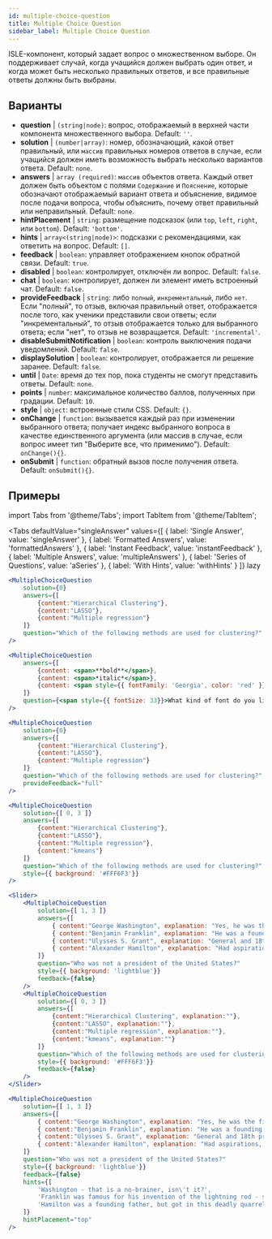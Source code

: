 ```yaml
---
id: multiple-choice-question 
title: Multiple Choice Question
sidebar_label: Multiple Choice Question
---
```


ISLE-компонент, который задает вопрос о множественном выборе. Он поддерживает случай, когда учащийся должен выбрать один ответ, и когда может быть несколько правильных ответов, и все правильные ответы должны быть выбраны.

## Варианты

* __question__ | `(string|node)`: вопрос, отображаемый в верхней части компонента множественного выбора. Default: `''`.
* __solution__ | `(number|array)`: номер, обозначающий, какой ответ правильный, или `массив` правильных номеров ответов в случае, если учащийся должен иметь возможность выбрать несколько вариантов ответа. Default: `none`.
* __answers__ | `array (required)`: `массив` объектов ответа. Каждый ответ должен быть объектом с полями `Содержание` и `Пояснение`, которые обозначают отображаемый вариант ответа и объяснение, видимое после подачи вопроса, чтобы объяснить, почему ответ правильный или неправильный. Default: `none`.
* __hintPlacement__ | `string`: размещение подсказок (или `top`, `left`, `right`, или `bottom`). Default: `'bottom'`.
* __hints__ | `array<(string|node)>`: подсказки с рекомендациями, как ответить на вопрос. Default: `[]`.
* __feedback__ | `boolean`: управляет отображением кнопок обратной связи. Default: `true`.
* __disabled__ | `boolean`: контролирует, отключён ли вопрос. Default: `false`.
* __chat__ | `boolean`: контролирует, должен ли элемент иметь встроенный чат. Default: `false`.
* __provideFeedback__ | `string`: либо `полный`, `инкрементальный`, либо `нет`. Если "полный", то отзыв, включая правильный ответ, отображается после того, как ученики представили свои ответы; если "инкрементальный", то отзыв отображается только для выбранного ответа; если "нет", то отзыв не возвращается. Default: `'incremental'`.
* __disableSubmitNotification__ | `boolean`: контроль выключения подачи уведомлений. Default: `false`.
* __displaySolution__ | `boolean`: контролирует, отображается ли решение заранее. Default: `false`.
* __until__ | `Date`: время до тех пор, пока студенты не смогут представить ответы. Default: `none`.
* __points__ | `number`: максимальное количество баллов, полученных при градации. Default: `10`.
* __style__ | `object`: встроенные стили CSS. Default: `{}`.
* __onChange__ | `function`: вызывается каждый раз при изменении выбранного ответа; получает индекс выбранного вопроса в качестве единственного аргумента (или массив в случае, если вопрос имеет тип "Выберите все, что применимо"). Default: `onChange(){}`.
* __onSubmit__ | `function`: обратный вызов после получения ответа. Default: `onSubmit(){}`.


## Примеры

import Tabs from '@theme/Tabs';
import TabItem from '@theme/TabItem';

<Tabs
    defaultValue="singleAnswer"
    values={[
        { label: 'Single Answer', value: 'singleAnswer' },
        { label: 'Formatted Answers', value: 'formattedAnswers' },
        { label: 'Instant Feedback', value: 'instantFeedback' },
        { label: 'Multiple Answers', value: 'multipleAnswers' },
        { label: 'Series of Questions', value: 'aSeries' },
        { label: 'With Hints', value: 'withHints' }
    ]}
    lazy
>

<TabItem value="singleAnswer">

```jsx live
<MultipleChoiceQuestion
    solution={0}
    answers={[
        {content:"Hierarchical Clustering"},
        {content:"LASSO"},
        {content:"Multiple regression"}
    ]}
    question="Which of the following methods are used for clustering?"
/>
```

</TabItem>

<TabItem value="formattedAnswers" >

```jsx live
<MultipleChoiceQuestion
    answers={[
        {content: <span>**bold**</span>},
        {content: <span>*italic*</span>},
        {content: <span style={{ fontFamily: 'Georgia', color: 'red' }}>styled</span>}
    ]}
    question={<span style={{ fontSize: 33}}>What kind of font do you like the most?</span>}
/>
```

</TabItem>

<TabItem value="instantFeedback">

```jsx live
<MultipleChoiceQuestion
    solution={0}
    answers={[
        {content:"Hierarchical Clustering"},
        {content:"LASSO"},
        {content:"Multiple regression"}
    ]}
    question="Which of the following methods are used for clustering?"
    provideFeedback="full"
/>
```

</TabItem>

<TabItem value="multipleAnswers">

```jsx live
<MultipleChoiceQuestion
    solution={[ 0, 3 ]}
    answers={[
        {content:"Hierarchical Clustering"},
        {content:"LASSO"},
        {content:"Multiple regression"},
        {content:"kmeans"}
    ]}
    question="Which of the following methods are used for clustering?"
    style={{ background: '#FFF6F3'}}
/>
```

</TabItem>

<TabItem value="aSeries">

```jsx live
<Slider>
    <MultipleChoiceQuestion
        solution={[ 1, 3 ]}
        answers={[
            { content:"George Washington", explanation: "Yes, he was the first president." },
            { content:"Benjamin Franklin", explanation: "He was a founding father."},
            { content:"Ulysses S. Grant", explanation: "General and 18th president." },
            { content:"Alexander Hamilton", explanation: "Had aspirations, but died in a duel." }
        ]}
        question="Who was not a president of the United States?"
        style={{ background: 'lightblue'}}
        feedback={false}
    />
    <MultipleChoiceQuestion
        solution={[ 0, 3 ]}
        answers={[
            {content:"Hierarchical Clustering", explanation:""},
            {content:"LASSO", explanation:""},
            {content:"Multiple regression", explanation:""},
            {content:"kmeans", explanation:""}
        ]}
        question="Which of the following methods are used for clustering?"
        style={{ background: '#FFF6F3'}}
        feedback={false}
    />
</Slider>
```

</TabItem>

<TabItem value="withHints">

```jsx live
<MultipleChoiceQuestion
    solution={[ 1, 3 ]}
    answers={[
        { content:"George Washington", explanation: "Yes, he was the first president." },
        { content:"Benjamin Franklin", explanation: "He was a founding father."},
        { content:"Ulysses S. Grant", explanation: "General and 18th president." },
        { content:"Alexander Hamilton", explanation: "Had aspirations, but died in a duel." }
    ]}
    question="Who was not a president of the United States?"
    style={{ background: 'lightblue'}}
    feedback={false}
    hints={[
        'Washington - that is a no-brainer, isn\'t it?',
        'Franklin was famous for his invention of the lightning rod - so why become more?',
        'Hamilton was a founding father, but got in this deadly quarrel with Aaron Burr.',
    ]}
    hintPlacement="top"
/>
```

</TabItem>

</Tabs>
